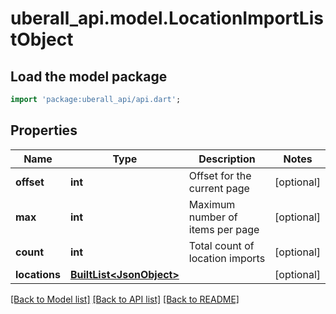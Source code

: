 # uberall_api.model.LocationImportListObject

## Load the model package
```dart
import 'package:uberall_api/api.dart';
```

## Properties
Name | Type | Description | Notes
------------ | ------------- | ------------- | -------------
**offset** | **int** | Offset for the current page | [optional] 
**max** | **int** | Maximum number of items per page | [optional] 
**count** | **int** | Total count of location imports | [optional] 
**locations** | [**BuiltList&lt;JsonObject&gt;**](JsonObject.md) |  | [optional] 

[[Back to Model list]](../README.md#documentation-for-models) [[Back to API list]](../README.md#documentation-for-api-endpoints) [[Back to README]](../README.md)


